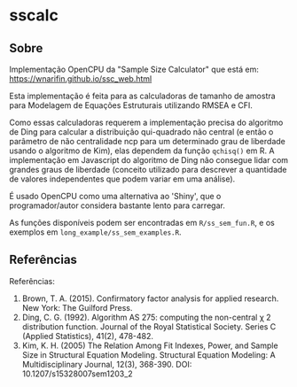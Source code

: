 # sscalc

## Sobre
Implementação OpenCPU da "Sample Size Calculator" que está em: https://wnarifin.github.io/ssc_web.html

Esta implementação é feita para as calculadoras de tamanho de amostra para Modelagem de Equações Estruturais utilizando RMSEA e CFI.

Como essas calculadoras requerem a implementação precisa do algoritmo de Ding para calcular a distribuição qui-quadrado não central (e então o parâmetro de não centralidade ncp para um determinado grau de liberdade usando o algoritmo de Kim), elas dependem da função `qchisq()` em R. A implementação em Javascript do algoritmo de Ding não consegue lidar com grandes graus de liberdade (conceito utilizado para descrever a quantidade de valores independentes que podem variar em uma análise).

É usado OpenCPU como uma alternativa ao 'Shiny', que o programador/autor considera bastante lento para carregar.

As funções disponíveis podem ser encontradas em `R/ss_sem_fun.R`, e os exemplos em `long_example/ss_sem_examples.R`. 

## Referências
Referências:
1. Brown, T. A. (2015). Confirmatory factor analysis for applied research.  New York: The Guilford Press.
2. Ding, C. G. (1992). Algorithm AS 275: computing the non-central χ 2 distribution function. Journal of the Royal Statistical Society. Series C (Applied Statistics), 41(2), 478-482.
3. Kim, K. H. (2005) The Relation Among Fit Indexes, Power, and Sample Size in Structural Equation Modeling. Structural Equation Modeling: A Multidisciplinary Journal, 12(3), 368-390. DOI: 10.1207/s15328007sem1203_2
